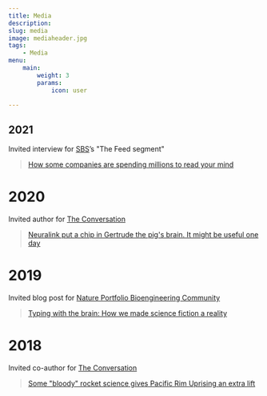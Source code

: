 ```yaml
---
title: Media
description:
slug: media
image: mediaheader.jpg
tags:
    - Media
menu:
    main:
        weight: 3
        params: 
            icon: user

---
```


## 2021
Invited interview for [SBS](https://www.sbs.com.au/)’s "The Feed segment"
> [How some companies are spending millions to read your mind](https://www.sbs.com.au/news/the-feed/article/how-some-companies-are-spending-millions-to-read-your-mind/tyecbziqs)

# 2020
Invited author for [The Conversation](https://theconversation.com/)
> [Neuralink put a chip in Gertrude the pig's brain. It might be useful one day](https://theconversation.com/neuralink-put-a-chip-in-gertrude-the-pigs-brain-it-might-be-useful-one-day-145383)

# 2019
Invited blog post for [Nature Portfolio Bioengineering Community](https://bioengineeringcommunity.nature.com/)
> [Typing with the brain: How we made science fiction a reality](https://bioengineeringcommunity.nature.com/posts/57461-typing-with-the-brain-how-we-made-science-fiction-a-reality)

# 2018
Invited co-author for  [The Conversation](https://theconversation.com/)
>[Some "bloody" rocket science gives Pacific Rim Uprising an extra lift](https://theconversation.com/some-bloody-rocket-science-gives-pacific-rim-uprising-an-extra-lift-92342)
